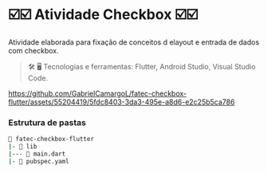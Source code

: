 # ☑️☑️ Atividade Checkbox ☑️☑️

Atividade elaborada para fixação de conceitos d elayout e entrada de dados com checkbox. 

> 🛠️ 🖥️ Tecnologias e ferramentas: Flutter, Android Studio, Visual Studio Code.


https://github.com/GabrielCamargoL/fatec-checkbox-flutter/assets/55204419/5fdc8403-3da3-495e-a8d6-e2c25b5ca786


### Estrutura de pastas

```bash
📂 fatec-checkbox-flutter
|- 📁 lib
|--- 📄 main.dart
|- 📄 pubspec.yaml
```
